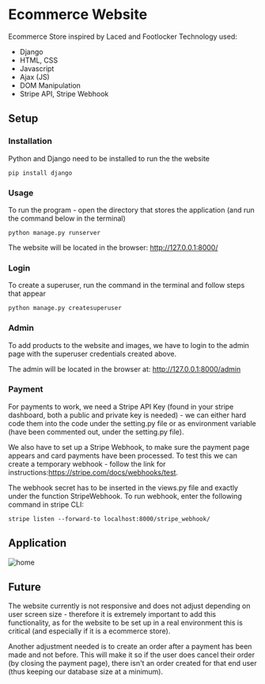 # Ecommerce Website
Ecommerce Store inspired by Laced and Footlocker 
Technology used:
- Django
- HTML, CSS
- Javascript
- Ajax (JS)
- DOM Manipulation
- Stripe API, Stripe Webhook

## Setup
### Installation
Python and Django need to be installed to run the the website
 
`pip install django`
 
### Usage
To run the program - open the directory that stores the application (and run the command below in the terminal)
 
`python manage.py runserver`
 
The website will be located in the browser: http://127.0.0.1:8000/
 
### Login
To create a superuser, run the command in the terminal and follow steps that appear
 
`python manage.py createsuperuser`
 
### Admin
To add products to the website and images, we have to login to the admin page with the superuser credentials created above.
 
The admin will be located in the browser at: http://127.0.0.1:8000/admin
 
### Payment
For payments to work, we need a Stripe API Key (found in your stripe dashboard, both a public and private key is needed) - we can either hard code them into the code under the setting.py file or as environment variable (have been commented out, under the setting.py file).
 
We also have to set up a Stripe Webhook, to make sure the payment page appears and card payments have been processed. To test this we can create a temporary webhook - follow the link for instructions:https://stripe.com/docs/webhooks/test.
 
The webhook secret has to be inserted in the views.py file and exactly under the function StripeWebhook. To run webhook, enter the following command in stripe CLI:
 
`stripe listen --forward-to localhost:8000/stripe_webhook/`
 
## Application
![home](https://user-images.githubusercontent.com/92265482/184150824-7b257498-9ab8-4d3d-9a7c-0dc247dee93a.gif)
 
## Future
The website currently is not responsive and does not adjust depending on user screen size - therefore it is extremely important to add this functionality, as for the website to be set up in a real environment this is critical (and especially if it is a ecommerce store).
 
Another adjustment needed is to create an order after a payment has been made and not before. This will make it so if the user does cancel their order (by closing the payment page), there isn't an order created for that end user (thus keeping our database size at a minimum).
